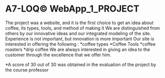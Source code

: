 # A7-LOQ© WebApp_1_PROJECT
 
The project was a website, and it is the first choice to get an idea about coffee, its types, tools, and method of making it
We are distinguished from others by our innovative ideas and our integrated modeling of the site.
Experience is not important, but innovation is more important
Our site is interested in offering the following :
*coffee types
*Coffee Tools
*coffee roasters
*drip coffee
We are always interested in giving an idea to the customer through the excellence that we offer him.

*A score of 30 out of 30 was obtained in the evaluation of the project by the course professor
